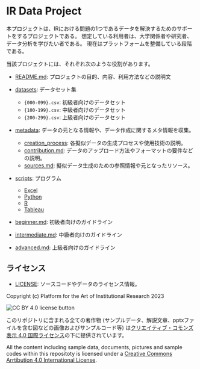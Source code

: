 # IR Data Project

本プロジェクトは、IRにおける問題の1つであるデータを解決するためのサポートをするプロジェクトである。
想定している利用者は、大学関係者や研究者、データ分析を学びたい者である。
現在はプラットフォームを整備している段階である。

当該プロジェクトには、それぞれ次のような役割があります。

- [README.md](README.md): プロジェクトの目的、内容、利用方法などの説明文

- [datasets](/datasets): データセット集
  - `{000-099}.csv`: 初級者向けのデータセット
  - `{100-199}.csv`: 中級者向けのデータセット
  - `{200-299}.csv`: 上級者向けのデータセット

- [metadata](/metadata): データの元となる情報や、データ作成に関するメタ情報を収集。
  - [creation_process](/creation_process): 各擬似データの生成プロセスや使用技術の説明。
  - [contribution.md](/contribution.md): データのアップロード方法やフォーマットの要件などの説明。
  - [sources.md](/sources.md): 擬似データ生成のための参照情報や元となったリソース。

- [scripts](/scripts): プログラム
  - [Excel](/scripts/Excel)
  - [Python](/scripts/Python)
  - [R](/scripts/R)
  - [Tableau](/scripts/Tableau)

- [beginner.md](/beginner.md): 初級者向けのガイドライン
- [intermediate.md](/intermediate.md): 中級者向けのガイドライン
- [advanced.md](/advanced.md): 上級者向けのガイドライン

## ライセンス
- [LICENSE](/LICENSE): ソースコードやデータのライセンス情報。

Copyright (c) Platform for the Art of Institutional Research 2023

![CC BY 4.0 license button][cc-by-png]

このリポジトリに含まれる全ての著作物 (サンプルデータ、解説文章、pptxファイルを含む図などの画像およびサンプルコード等) は[クリエイティブ・コモンズ表示 4.0 国際ライセンス][cc-by/ja]の下に提供されています。

All the content including sample data, documents, pictures and sample codes within this repositoty is licensed under a [Creative Commons Arrtibution 4.0 International License][cc-by].


[cc-by-png]: https://licensebuttons.net/l/by/4.0/88x31.png "CC BY 4.0 license button"
[cc-by]: https://creativecommons.org/licenses/by/4.0/ "Creative Commons — Attribution-ShareAlike 4.0 International — CC BY 4.0"
[cc-by/ja]: https://creativecommons.org/licenses/by/4.0/deed.ja